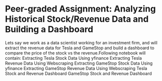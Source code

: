 # Peer-graded Assignment: Analyzing Historical Stock/Revenue Data and Building a Dashboard
Lets say we work as a data scientist working for an investment firm, and will extract the revenue data for Tesla and GameStop and build a dashboard to compare the price of the stock vs the revenue.Following notebook will contain:
Extracting Tesla Stock Data Using yfinance 
Extracting Tesla Revenue Data Using Webscraping 
Extracting GameStop Stock Data Using yfinance 
Extracting GameStop Revenue Data Using Webscraping 
Tesla Stock and Revenue Dashboard 
GameStop Stock and Revenue Dashboard
